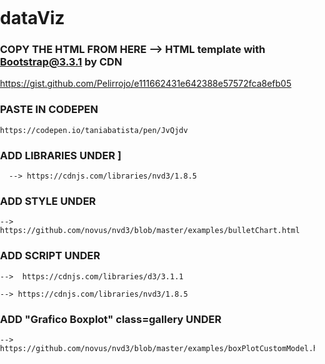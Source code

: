 # dataViz 


### COPY THE HTML FROM HERE  --> HTML template with Bootstrap@3.3.1 by CDN
  https://gist.github.com/Pelirrojo/e111662431e642388e57572fca8efb05 
  
  
 
### PASTE IN CODEPEN 
    https://codepen.io/taniabatista/pen/JvQjdv

 
### ADD LIBRARIES UNDER     <!-- Bootstrap -->]

      --> https://cdnjs.com/libraries/nvd3/1.8.5
<link rel="https://cdnjs.cloudflare.com/ajax/libs/nvd3/1.8.5/nv.d3.css">
  
  
  
### ADD STYLE UNDER      <!-- Bootstrap -->
  
    --> https://github.com/novus/nvd3/blob/master/examples/bulletChart.html 
<style>
      text {
          font: 12px sans-serif;
      }
      svg {
          display: block;
      }
      html, body, #chart1, svg {
          margin: 0px;
          padding: 0px;
          height: 100%;
          width: 100%;
      }
  </style>
    
    
    
### ADD SCRIPT UNDER 	 <!-- jQuery (necessary for Bootstrap's JavaScript plugins) -->

    -->  https://cdnjs.com/libraries/d3/3.1.1
<script src="https://cdnjs.cloudflare.com/ajax/libs/d3/3.1.1/d3.js"></script>

    --> https://cdnjs.com/libraries/nvd3/1.8.5
<script src="https://cdnjs.cloudflare.com/ajax/libs/nvd3/1.8.5/nv.d3.js"></script>

 
 
 
### ADD "Grafico Boxplot" class=gallery UNDER     <!-- Include all compiled plugins (below), or include individual files as needed -->

    --> https://github.com/novus/nvd3/blob/master/examples/boxPlotCustomModel.html    
<!-- Grafico boxplot -->
</head>

<body>

<div class="gallery" id="chart1">
    <svg></svg>
</div>     




### ADD SCRIPT INSIDE         /* Here you can put here some magic on Javascript */

      --> https://github.com/novus/nvd3/blob/master/examples/boxPlot.html
    <script>
    nv.addGraph(function() {
      var chart = nv.models.boxPlotChart()
          .x(function(d) { return d.label })
          .staggerLabels(true)
          .maxBoxWidth(75) // prevent boxes from being incredibly wide
          .yDomain([0, 500])
          ;
      d3.select('#chart1 svg')
          .datum(exampleData())
          .call(chart);
      nv.utils.windowResize(chart.update);
      return chart;
    });
    function exampleData() {
     return  [
        {
          label: "Sample A",
          values: {
            Q1: 120,
            Q2: 150,
            Q3: 200,
            whisker_low: 115,
            whisker_high: 210,
            outliers: [50, 100, 225]
          },
        },
        {
          label: "Sample B",
          values: {
            Q1: 300,
            Q2: 350,
            Q3: 400,
            whisker_low: 225,
            whisker_high: 425,
            outliers: [175]
          },
        },
        {
          label: "Sample C",
          values: {
            Q1: 50,
            Q2: 100,
            Q3: 125,
            whisker_low: 25,
            whisker_high: 175,
            outliers: [0]
          },
        }
      ];
    }
</script>
